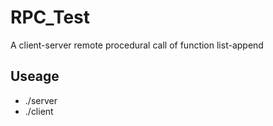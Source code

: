 # RPC_Test
A client-server remote procedural call of function list-append

## Useage
* ./server <port number>
* ./client <host> <port number>
